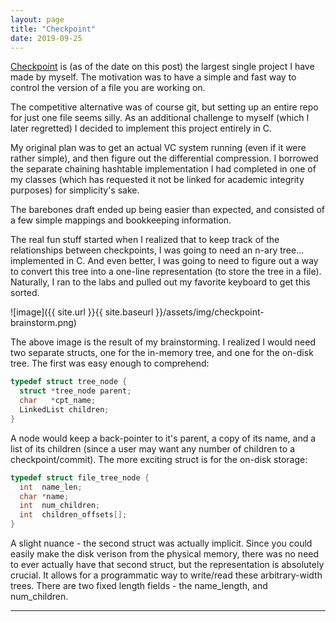 ```yaml
---
layout: page
title: "Checkpoint"
date: 2019-09-25
---
```


[Checkpoint](https://github.com/PieterBenjamin/Checkpoint) is (as of the date on this post) the largest single project I have made by myself. The motivation was to have a simple and fast way to control the version of a file you are working on.

The competitive alternative was of course git, but setting up an entire repo for just one file seems silly. As an additional challenge to myself (which I later regretted) I decided to implement this project entirely in C.

My original plan was to get an actual VC system running (even if it were rather simple), and then figure out the differential compression. I borrowed the separate chaining hashtable implementation I had completed in one of my classes (which has requested it not be linked for academic integrity purposes) for simplicity's sake. 

The barebones draft ended up being easier than expected, and consisted of a few simple mappings and bookkeeping information. 

The real fun stuff started when I realized that to keep track of the relationships between checkpoints, I was going to need an n-ary tree... implemented in C. And even better, I was going to need to figure out a way to convert this tree into a one-line representation (to store the tree in a file). Naturally, I ran to the labs and pulled out my favorite keyboard to get this sorted. 

![image]({{ site.url }}{{ site.baseurl }}/assets/img/checkpoint-brainstorm.png)

The above image is the result of my brainstorming. I realized I would need two separate structs, one for the in-memory tree, and one for the on-disk tree. The first was easy enough to comprehend:

```c
typedef struct tree_node {
  struct *tree_node parent;
  char   *cpt_name;
  LinkedList children;
}
```

A node would keep a back-pointer to it's parent, a copy of its name, and a list of its children (since a user may want any number of children to a checkpoint/commit). The more exciting struct is for the on-disk storage:

```c
typedef struct file_tree_node {
  int  name_len;
  char *name;
  int  num_children;
  int  children_offsets[];
}
```

A slight nuance - the second struct was actually implicit. Since you could easily make the disk verison from the physical memory, there was no need to ever actually have that second struct, but the representation is absolutely crucial. It allows for a programmatic way to write/read these arbitrary-width trees. There are two fixed length fields - the name_length, and num_children. 

---

